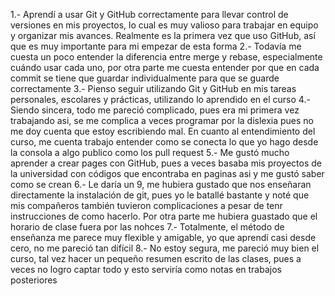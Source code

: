 1.- Aprendí a usar Git y GitHub correctamente para llevar control de versiones en mis proyectos, lo cual es muy valioso para trabajar en equipo y organizar mis avances. Realmente es la primera vez que uso GitHub, así que es muy importante para mi empezar de esta forma
2.- Todavía me cuesta un poco entender la diferencia entre merge y rebase, especialmente cuándo usar cada uno, por otra parte me cuesta entender por que en cada commit se tiene que guardar individualmente para que se guarde correctamente
3.- Pienso seguir utilizando Git y GitHub en mis tareas personales, escolares y prácticas, utilizando lo aprendido en el curso
4.- Siendo sincera, todo me pareció complicado, pues era mi primera vez trabajando asi, se me complica a veces programar por la dislexia pues no me doy cuenta que estoy escribiendo mal. En cuanto al entendimiento del curso, me cuenta trabajo entender como se conecta lo que yo hago desde la consola a algo publico como los pull request
5.- Me gustó mucho aprender a crear pages con GitHub, pues a veces basaba mis proyectos de la universidad con códigos que encontraba en paginas asi y me gustó saber como se crean
6.- Le daría un 9, me hubiera gustado que nos enseñaran directamente la instalación de git, pues yo le batallé bastante y noté que mis compañeros también tuvieron complicaciones a pesar de tenr instrucciones de como hacerlo. Por otra parte me hubiera guastado que el horario de clase fuera por las nohces 
7.- Totalmente, el método de enseñanza me parece muy flexible y amigable, yo que aprendí casi desde cero, no me pareció tan difícil
8.- No estoy segura, me pareció muy bien el curso, tal vez hacer un pequeño resumen escrito de las clases, pues a veces no logro captar todo y esto serviría como notas en trabajos posteriores
